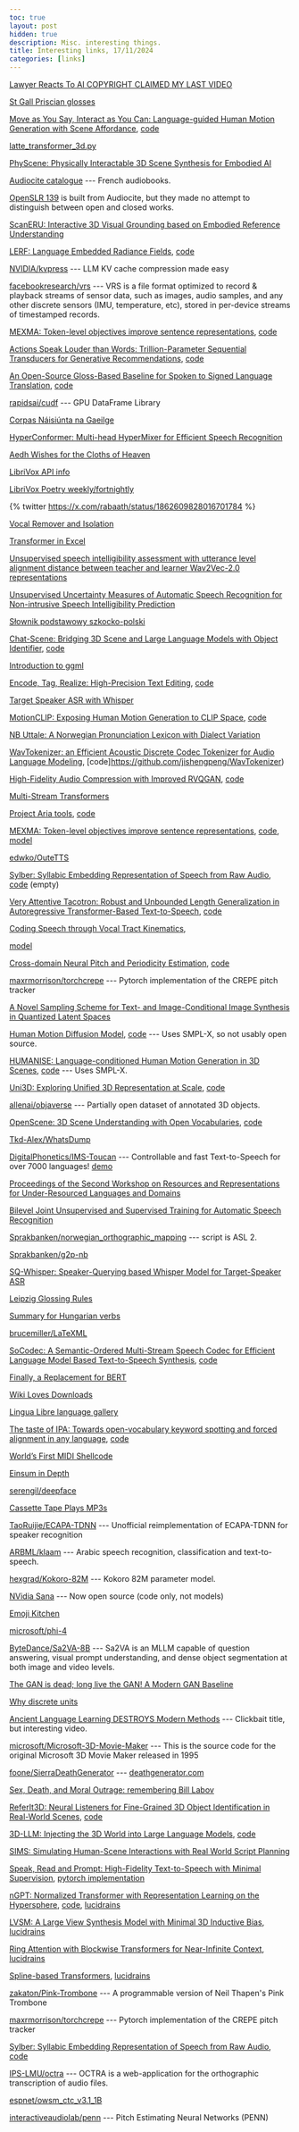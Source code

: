 ```yaml
---
toc: true
layout: post
hidden: true
description: Misc. interesting things.
title: Interesting links, 17/11/2024
categories: [links]
---
```


[Lawyer Reacts To AI COPYRIGHT CLAIMED MY LAST VIDEO](https://www.youtube.com/watch?v=1VXLRTjk9Jk)

[St Gall Priscian glosses](https://github.com/padraicmoran/stgallpriscian)

[Move as You Say, Interact as You Can: Language-guided Human Motion Generation with Scene Affordance](https://arxiv.org/abs/2403.18036),
[code](https://github.com/afford-motion/afford-motion)

[latte_transformer_3d.py](https://github.com/huggingface/diffusers/blob/main/src/diffusers/models/transformers/latte_transformer_3d.py)

[PhyScene: Physically Interactable 3D Scene Synthesis for Embodied AI](https://arxiv.org/abs/2404.09465.pdf)

[Audiocite catalogue](https://www.audiocite.net/catalogue.html) --- French audiobooks.

[OpenSLR 139](https://www.openslr.org/139/) is built from Audiocite, but they made no attempt to distinguish between open and closed works.

[ScanERU: Interactive 3D Visual Grounding based on Embodied Reference Understanding](https://arxiv.org/abs/2303.13186)

[LERF: Language Embedded Radiance Fields](https://arxiv.org/abs/2303.09553),
[code](https://github.com/kerrj/lerf)

[NVIDIA/kvpress](https://github.com/NVIDIA/kvpress) --- LLM KV cache compression made easy

[facebookresearch/vrs](https://github.com/facebookresearch/vrs) --- VRS is a file format optimized to record & playback streams of sensor data, such as images, audio samples, and any other discrete sensors (IMU, temperature, etc), stored in per-device streams of timestamped records.

[MEXMA: Token-level objectives improve sentence representations](https://arxiv.org/abs/2409.12737),
[code](https://github.com/facebookresearch/mexma)

[Actions Speak Louder than Words: Trillion-Parameter Sequential Transducers for Generative Recommendations](https://arxiv.org/abs/2402.17152),
[code](https://github.com/facebookresearch/generative-recommenders)

[An Open-Source Gloss-Based Baseline for Spoken to Signed Language Translation](https://arxiv.org/abs/2305.17714),
[code](https://github.com/sign-language-processing/spoken-to-signed-translation)

[rapidsai/cudf](https://github.com/rapidsai/cudf) --- GPU DataFrame Library

[Corpas Náisiúnta na Gaeilge](https://www.corpas.ie/ga/cng/)

[HyperConformer: Multi-head HyperMixer for Efficient Speech Recognition](https://arxiv.org/abs/2305.18281)

[Aedh Wishes for the Cloths of Heaven](https://librivox.org/aedh-wishes-for-the-cloths-of-heaven-by-william-butler-yeats/)

[LibriVox API info](https://librivox.org/api/info)

[LibriVox Poetry weekly/fortnightly](https://librivox.org/search?primary_key=71&search_category=genre&search_page=1&search_form=get_results&search_order=alpha)

{% twitter https://x.com/rabaath/status/1862609828016701784 %}

[Vocal Remover and Isolation](https://vocalremover.org/)

[Transformer in Excel](https://aibyhand.substack.com/p/full-stack-transformer)

[Unsupervised speech intelligibility assessment with utterance level alignment distance between teacher and learner Wav2Vec-2.0 representations](https://arxiv.org/abs/2306.08845)

[Unsupervised Uncertainty Measures of Automatic Speech Recognition for Non-intrusive Speech Intelligibility Prediction](https://www.isca-archive.org/interspeech_2022/tu22b_interspeech.html)

[Słownik podstawowy szkocko-polski](https://dictionary.scot/scots-polish/dictionary-sp/)

[Chat-Scene: Bridging 3D Scene and Large Language Models with Object Identifier](https://arxiv.org/abs/2312.08168),
[code](https://github.com/ZzZZCHS/Chat-Scene)

[Introduction to ggml](https://huggingface.co/blog/introduction-to-ggml)

[Encode, Tag, Realize: High-Precision Text Editing](https://arxiv.org/abs/1909.01187),
[code](https://github.com/google-research/lasertagger)

[Target Speaker ASR with Whisper](https://arxiv.org/abs/2409.09543)
<!-- https://github.com/BUTSpeechFIT/TS-ASR-Whisper -->

[MotionCLIP: Exposing Human Motion Generation to CLIP Space](https://arxiv.org/abs/2203.08063),
[code](https://github.com/GuyTevet/MotionCLIP)

[NB Uttale: A Norwegian Pronunciation Lexicon with Dialect Variation](https://aclanthology.org/2024.lrec-main.1056/)
<!-- https://github.com/Sprakbanken/nb_uttale No licence -->

[WavTokenizer: an Efficient Acoustic Discrete Codec Tokenizer for Audio Language Modeling](https://arxiv.org/abs/2408.16532),
[code]https://github.com/jishengpeng/WavTokenizer)

[High-Fidelity Audio Compression with Improved RVQGAN](https://arxiv.org/abs/2306.06546),
[code](https://github.com/descriptinc/descript-audio-codec)

[Multi-Stream Transformers](https://arxiv.org/abs/2107.10342)

[Project Aria tools](https://www.projectaria.com/tools/),
[code](https://github.com/facebookresearch/projectaria_tools)

[MEXMA: Token-level objectives improve sentence representations](https://arxiv.org/abs/2409.12737),
[code](https://github.com/facebookresearch/mexma),
[model](https://huggingface.co/facebook/MEXMA)

[edwko/OuteTTS](https://github.com/edwko/OuteTTS)

[Sylber: Syllabic Embedding Representation of Speech from Raw Audio](https://arxiv.org/abs/2410.07168),
[code](https://github.com/Berkeley-Speech-Group/sylber) (empty)

[Very Attentive Tacotron: Robust and Unbounded Length Generalization in Autoregressive Transformer-Based Text-to-Speech](https://arxiv.org/abs/2410.22179),
[code](https://github.com/google/sequence-layers/blob/main/examples/very_attentive_tacotron.py)

[Coding Speech through Vocal Tract Kinematics](https://arxiv.org/abs/2406.12998),
<!-- https://github.com/Berkeley-Speech-Group/Speech-Articulatory-Coding no licence -->
[model](https://huggingface.co/cheoljun95/Speech-Articulatory-Coding)

[Cross-domain Neural Pitch and Periodicity Estimation](https://arxiv.org/abs/2301.12258),
[code](https://github.com/interactiveaudiolab/penn)

[maxrmorrison/torchcrepe](https://github.com/maxrmorrison/torchcrepe) --- Pytorch implementation of the CREPE pitch tracker

[A Novel Sampling Scheme for Text- and Image-Conditional Image Synthesis in Quantized Latent Spaces](https://arxiv.org/abs/2211.07292)

[Human Motion Diffusion Model](https://arxiv.org/abs/2209.14916),
[code](https://github.com/GuyTevet/motion-diffusion-model) --- Uses SMPL-X, so not usably open source.

[HUMANISE: Language-conditioned Human Motion Generation in 3D Scenes](https://arxiv.org/abs/2210.09729),
[code](https://github.com/Silverster98/HUMANISE) --- Uses SMPL-X.

[Uni3D: Exploring Unified 3D Representation at Scale](https://arxiv.org/abs/2310.06773),
[code](https://github.com/baaivision/Uni3D)

[allenai/objaverse](https://huggingface.co/datasets/allenai/objaverse) --- Partially open dataset of annotated 3D objects.

[OpenScene: 3D Scene Understanding with Open Vocabularies](https://arxiv.org/abs/2211.15654),
[code](https://github.com/pengsongyou/openscene)

[Tkd-Alex/WhatsDump](https://github.com/Tkd-Alex/WhatsDump)

[DigitalPhonetics/IMS-Toucan](https://github.com/DigitalPhonetics/IMS-Toucan) --- Controllable and fast Text-to-Speech for over 7000 languages!
[demo](https://huggingface.co/spaces/Flux9665/MassivelyMultilingualTTS)

[Proceedings of the Second Workshop on Resources and Representations for Under-Resourced Languages and Domains](https://aclanthology.org/2023.resourceful-1.0/)

[Bilevel Joint Unsupervised and Supervised Training for Automatic Speech Recognition](https://arxiv.org/abs/2412.08548)

[Sprakbanken/norwegian_orthographic_mapping](https://github.com/Sprakbanken/norwegian_orthographic_mapping) --- script is ASL 2.

[Sprakbanken/g2p-nb](https://github.com/Sprakbanken/g2p-nb)

[SQ-Whisper: Speaker-Querying based Whisper Model for Target-Speaker ASR](https://ieeexplore.ieee.org/abstract/document/10786377)

[Leipzig Glossing Rules](https://www.eva.mpg.de/lingua/pdf/Glossing-Rules.pdf)

[Summary for Hungarian verbs](https://myhunlang.com/wp-content/uploads/2013/09/summary_for_hungarian_verbs1.pdf)

[brucemiller/LaTeXML](https://github.com/brucemiller/LaTeXML)

[SoCodec: A Semantic-Ordered Multi-Stream Speech Codec for Efficient Language Model Based Text-to-Speech Synthesis](https://arxiv.org/abs/2409.00933),
[code](https://github.com/hhguo/SoCodec)

[Finally, a Replacement for BERT](https://huggingface.co/blog/modernbert)

[Wiki Loves Downloads](https://wikilovesdownloads.toolforge.org/)

[Lingua Libre language gallery](https://lingualibre.org/LanguagesGallery/)

[The taste of IPA: Towards open-vocabulary keyword spotting and forced alignment in any language](https://aclanthology.org/2024.naacl-long.43/),
[code](https://github.com/lingjzhu/clap-ipa)

[World’s First MIDI Shellcode](https://psi3.ru/blog/swl01u/)

[Einsum in Depth](https://einsum.joelburget.com/)

[serengil/deepface](https://github.com/serengil/deepface)

[Cassette Tape Plays MP3s](https://hackaday.com/2025/01/06/cassette-tape-plays-mp3s/)

[TaoRuijie/ECAPA-TDNN](https://github.com/TaoRuijie/ECAPA-TDNN) --- Unofficial reimplementation of ECAPA-TDNN for speaker recognition

[ARBML/klaam](https://github.com/ARBML/klaam) --- Arabic speech recognition, classification and text-to-speech.

[hexgrad/Kokoro-82M](https://huggingface.co/hexgrad/Kokoro-82M) --- Kokoro 82M parameter model.

[NVidia Sana](https://github.com/NVlabs/Sana) --- Now open source (code only, not models)

[Emoji Kitchen](https://emojikitchen.dev/)

[microsoft/phi-4](https://huggingface.co/microsoft/phi-4)

[ByteDance/Sa2VA-8B](https://huggingface.co/ByteDance/Sa2VA-8B) --- Sa2VA is an MLLM capable of question answering, visual prompt understanding, and dense object segmentation at both image and video levels.

[The GAN is dead; long live the GAN! A Modern GAN Baseline](https://arxiv.org/abs/2501.05441)
<!-- https://github.com/brownvc/R3GAN -->

[Why discrete units](https://alphacephei.com/nsh/2025/01/12/discrete-units.html)

[Ancient Language Learning DESTROYS Modern Methods](https://www.youtube.com/watch?v=yc-JYUqIsI4) --- Clickbait title, but interesting video.

[microsoft/Microsoft-3D-Movie-Maker](https://github.com/microsoft/Microsoft-3D-Movie-Maker) --- This is the source code for the original Microsoft 3D Movie Maker released in 1995

[foone/SierraDeathGenerator](https://github.com/foone/SierraDeathGenerator) --- [deathgenerator.com](https://deathgenerator.com/)

[Sex, Death, and Moral Outrage: remembering Bill Labov](https://www.youtube.com/watch?v=1hPpCD0orCU)

[ReferIt3D: Neural Listeners for Fine-Grained 3D Object Identification in Real-World Scenes](https://www.ecva.net/papers/eccv_2020/papers_ECCV/papers/123460409.pdf),
[code](https://github.com/referit3d/referit3d)

[3D-LLM: Injecting the 3D World into Large Language Models](https://arxiv.org/abs/2307.12981),
[code](https://github.com/UMass-Foundation-Model/3D-LLM)

[SIMS: Simulating Human-Scene Interactions with Real World Script Planning](https://arxiv.org/abs/2411.19921)

[Speak, Read and Prompt: High-Fidelity Text-to-Speech with Minimal Supervision](https://arxiv.org/abs/2302.03540),
[pytorch implementation](https://github.com/lucasnewman/spear-tts-pytorch)

[nGPT: Normalized Transformer with Representation Learning on the Hypersphere](https://arxiv.org/abs/2410.01131),
[code](https://github.com/NVIDIA/ngpt),
[lucidrains](https://github.com/lucidrains/nGPT-pytorch)

[LVSM: A Large View Synthesis Model with Minimal 3D Inductive Bias](https://arxiv.org/abs/2410.17242),
[lucidrains](https://github.com/lucidrains/lvsm-pytorch)

[Ring Attention with Blockwise Transformers for Near-Infinite Context](https://arxiv.org/abs/2310.01889),
[lucidrains](https://github.com/lucidrains/ring-attention-pytorch)

[Spline-based Transformers](https://la.disneyresearch.com/wp-content/uploads/SBT.pdf),
[lucidrains](https://github.com/lucidrains/spline-based-transformer)

[zakaton/Pink-Trombone](https://github.com/zakaton/Pink-Trombone) --- A programmable version of Neil Thapen's Pink Trombone

[maxrmorrison/torchcrepe](https://github.com/maxrmorrison/torchcrepe) --- Pytorch implementation of the CREPE pitch tracker

[Sylber: Syllabic Embedding Representation of Speech from Raw Audio](https://arxiv.org/abs/2410.07168),
[code](https://github.com/Berkeley-Speech-Group/sylber)

[IPS-LMU/octra](https://github.com/IPS-LMU/octra) --- OCTRA is a web-application for the orthographic transcription of audio files.

[espnet/owsm_ctc_v3.1_1B](https://huggingface.co/espnet/owsm_ctc_v3.1_1B)

[interactiveaudiolab/penn](https://github.com/interactiveaudiolab/penn) --- Pitch Estimating Neural Networks (PENN)

<!-- https://github.com/cmu-llab/phonotactic-complexity-across-dialects -->
